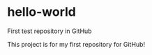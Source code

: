 # hello-world
First test repository in GitHub

This project is for my first repository for GitHub! 
